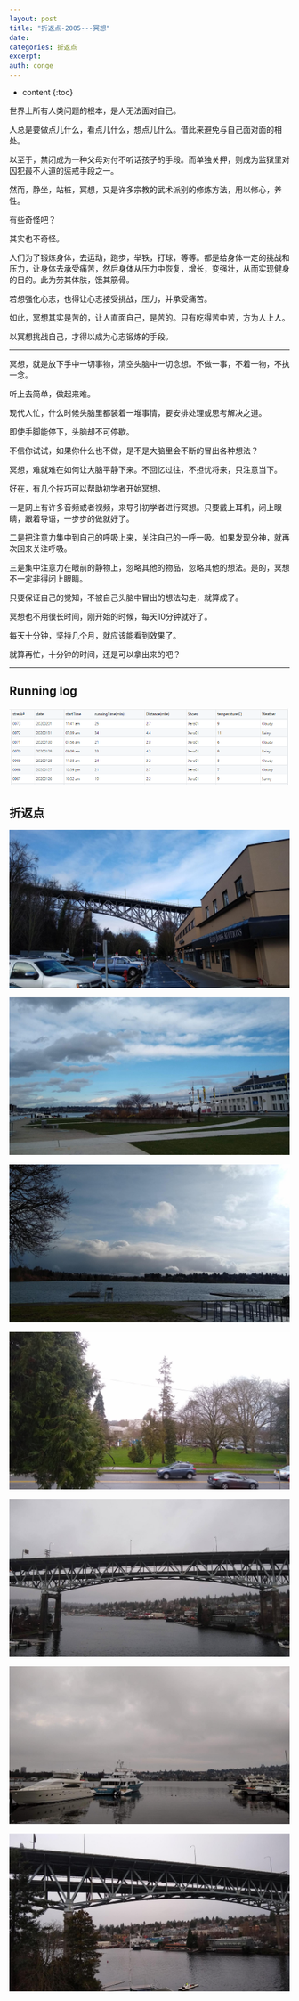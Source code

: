 ```yaml
---
layout: post
title: "折返点-2005---冥想"
date:
categories: 折返点
excerpt:
auth: conge
---
```

* content
{:toc}

世界上所有人类问题的根本，是人无法面对自己。

人总是要做点儿什么，看点儿什么，想点儿什么。借此来避免与自己面对面的相处。

以至于，禁闭成为一种父母对付不听话孩子的手段。而单独关押，则成为监狱里对囚犯最不人道的惩戒手段之一。

然而，静坐，站桩，冥想，又是许多宗教的武术派别的修炼方法，用以修心，养性。

有些奇怪吧？

其实也不奇怪。

人们为了锻炼身体，去运动，跑步，举铁，打球，等等。都是给身体一定的挑战和压力，让身体去承受痛苦，然后身体从压力中恢复，增长，变强壮，从而实现健身的目的。此为劳其体肤，饿其筋骨。

若想强化心志，也得让心志接受挑战，压力，并承受痛苦。

如此，冥想其实是苦的，让人直面自己，是苦的。只有吃得苦中苦，方为人上人。

以冥想挑战自己，才得以成为心志锻炼的手段。

------

冥想，就是放下手中一切事物，清空头脑中一切念想。不做一事，不着一物，不执一念。

听上去简单，做起来难。

现代人忙，什么时候头脑里都装着一堆事情，要安排处理或思考解决之道。

即使手脚能停下，头脑却不可停歇。

不信你试试，如果你什么也不做，是不是大脑里会不断的冒出各种想法？

冥想，难就难在如何让大脑平静下来。不回忆过往，不担忧将来，只注意当下。

好在，有几个技巧可以帮助初学者开始冥想。

一是网上有许多音频或者视频，来导引初学者进行冥想。只要戴上耳机，闭上眼睛，跟着导语，一步步的做就好了。

二是把注意力集中到自己的呼吸上来，关注自己的一呼一吸。如果发现分神，就再次回来关注呼吸。

三是集中注意力在眼前的静物上，忽略其他的物品，忽略其他的想法。是的，冥想不一定非得闭上眼睛。

只要保证自己的觉知，不被自己头脑中冒出的想法勾走，就算成了。

冥想也不用很长时间，刚开始的时候，每天10分钟就好了。

每天十分钟，坚持几个月，就应该能看到效果了。

就算再忙，十分钟的时间，还是可以拿出来的吧？

----------
## Running log
![Running log week 5, 2020](/assets/images/折返点/118382-dc0f41274d196f45.png)


## 折返点
![20200128.jpg](/assets/images/折返点/118382-20d8ac8805fa8d5d.jpg)

![20200127.jpg](/assets/images/折返点/118382-ce68e47d38f4ba07.jpg)

![20200126.jpg](/assets/images/折返点/118382-38cfcbe3cb1d8537.jpg)

![20200201.jpg](/assets/images/折返点/118382-38aa0619c6b2fdb7.jpg)

![20200131.jpg](/assets/images/折返点/118382-d120c645d31238e8.jpg)


![20200130.jpg](/assets/images/折返点/118382-3d4755cc13dcb259.jpg)

![20200129.jpg](/assets/images/折返点/118382-d06f678e32defe87.jpg)
